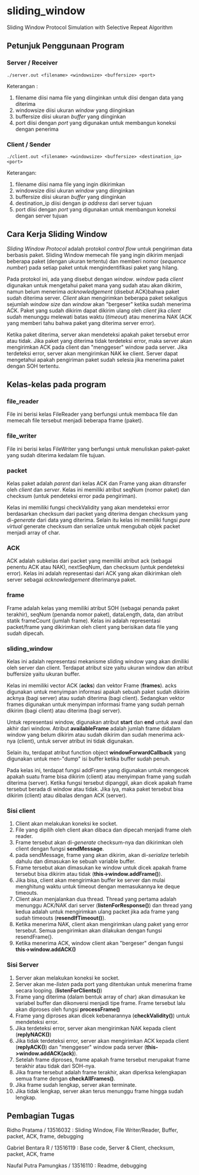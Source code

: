 # sliding_window
Sliding Window Protocol Simulation with Selective Repeat Algorithm

## Petunjuk Penggunaan Program

### Server / Receiver
```
./server.out <filename> <windowsize> <buffersize> <port>
```
Keterangan :
1. filename diisi nama file yang diinginkan untuk diisi dengan data yang diterima
2. windowsize diisi ukuran *window* yang diinginkan
3. buffersize diisi ukuran *buffer* yang diinginkan
4. port diisi dengan *port* yang digunakan untuk membangun koneksi dengan penerima

### Client / Sender
```
./client.out <filename> <windowsize> <buffersize> <destination_ip> <port>
```

Keterangan:
1. filename diisi nama file yang ingin dikirimkan
2. windowsize diisi ukuran *window* yang diinginkan
3. buffersize diisi ukuran *buffer* yang diinginkan
4. destination_ip diisi dengan *ip address* dari server tujuan
5. port diisi dengan *port* yang digunakan untuk membangun koneksi dengan server tujuan

## Cara Kerja Sliding Window
*Sliding Window Protocol* adalah protokol *control flow* untuk pengiriman data berbasis paket. Sliding Window memecah file yang ingin dikirim menjadi beberapa paket (dengan ukuran tertentu) dan memberi nomor (*sequence number*) pada setiap paket untuk mengindentifikasi paket yang hilang.

Pada protokol ini, ada yang disebut dengan *window*. *window* pada *client* digunakan untuk mengetahui paket mana yang sudah atau akan dikirim, namun belum menerima *acknowledgement* (disebut ACK)bahwa  paket sudah diterima server. *Client* akan mengirimkan beberapa paket sekaligus sejumlah *window size* dan *window* akan "bergeser" ketika sudah menerima ACK. Paket yang sudah dikirim dapat dikirim ulang oleh *client* jika *client* sudah menunggu melewati batas waktu (*timeout*) atau menerima NAK (ACK yang memberi tahu bahwa paket yang diterima server error).

Ketika paket diterima, server akan mendeteksi apakah paket tersebut error atau tidak. Jika paket yang diterima tidak terdeteksi error, maka server akan mengirimkan ACK pada client dan "menggeser" window pada server. Jika terdeteksi error, server akan mengirimkan NAK ke client. Server dapat mengetahui apakah pengiriman paket sudah selesia jika menerima paket dengan SOH tertentu.

## Kelas-kelas pada program

### file_reader

File ini berisi kelas FileReader yang berfungsi untuk membaca file dan memecah file tersebut menjadi beberapa frame (paket).

### file_writer

File ini berisi kelas FileWriter yang berfungsi untuk menuliskan paket-paket yang sudah diterima kedalam file tujuan.

### packet

Kelas paket adalah *parent* dari kelas ACK dan Frame yang akan ditransfer oleh *client* dan *server*. Kelas ini memiliki atribut seqNum (nomor paket) dan checksum (untuk pendeteksi error pada pengiriman).

Kelas ini memiliki fungsi checkValidity yang akan mendeteksi error berdasarkan checksum dari packet yang diterima dengan checksum yang di-*generate* dari data yang diterima. Selain itu kelas ini memiliki fungsi *pure virtual* generate checksum dan serialize untuk mengubah objek packet menjadi array of char.

### ACK

ACK adalah subkelas dari packet yang memiliki atribut ack (sebagai penentu ACK atau NAK), nextSeqNum, dan checksum (untuk pendeteksi error). Kelas ini adalah representasi dari ACK yang akan dikirimkan oleh server sebagai *acknowledgement* diterimanya paket.


### frame

Frame adalah kelas yang memiliki atribut SOH (sebagai penanda paket terakhir), seqNum (penanda nomor paket), dataLength, data, dan atribut statik frameCount (jumlah frame).
Kelas ini adalah representasi packet/frame yang dikirimkan oleh client yang berisikan data file yang sudah dipecah.

### sliding_window

Kelas ini adalah representasi mekanisme sliding window yang akan dimiliki oleh server dan client. Terdapat atribut size yaitu ukuran window dan atribut buffersize yaitu ukuran buffer.

Kelas ini memiliki vector ACK (**acks**) dan vektor Frame (**frames**). acks digunakan untuk menyimpan informasi apakah sebuah paket sudah dikirim acknya (bagi server) atau sudah diterima (bagi client). Sedangkan vektor frames digunakan untuk menyimpan informasi frame yang sudah pernah dikirim (bagi client) atau diterima (bagi server).

Untuk representasi window, digunakan atribut **start** dan **end** untuk awal dan akhir dari window. Atribut **availableFrame** adalah jumlah frame didalam window yang belum dikirim atau sudah dikirim dan sudah menerima ack-nya (client), untuk server atribut ini tidak digunakan.

Selain itu, terdapat atribut function object **windowForwardCallback** yang digunakan untuk men-"dump" isi buffer ketika buffer sudah penuh.

Pada kelas ini, terdapat fungsi addFrame yang digunakan untuk mengecek apakah suatu frame bisa dikirim (client) atau menyimpan frame yang sudah diterima (server). Ketika fungsi tersebut dipanggil, akan dicek apakah frame tersebut berada di window atau tidak. Jika iya, maka paket tersebut bisa dikirim (client) atau dibalas dengan ACK (server).


### Sisi client

1. Client akan melakukan koneksi ke socket.
2. File yang dipilih oleh client akan dibaca dan dipecah menjadi frame oleh reader.
3. Frame tersebut akan di-*generate* checksum-nya dan dikirimkan oleh client dengan fungsi **sendMessage**.
  1. pada sendMessage, frame yang akan dikirim, akan di-*serialize* terlebih dahulu dan dimasukan ke sebuah variable buffer.
  2. Frame tersebut akan dimasukan ke window untuk dicek apakah frame tersebut bisa dikirim atau tidak (**this->window.addFrame()**).
  3. Jika bisa, client akan mengirimkan buffer ke server dan mulai menghitung waktu untuk timeout dengan memasukannya ke deque timeouts.
4. Client akan menjalankan dua thread. Thread yang pertama adalah menunggu ACK/NAK dari server (**listenForResponse()**) dan thread yang kedua adalah untuk mengirimkan ulang packet jika ada frame yang sudah timeouts (**resendIfTimeout()**).
5. Ketika menerima NAK, client akan mengirimkan ulang paket yang error tersebut. Semua pengirimkan akan dilakukan dengan fungsi resendFrame().
6. Ketika menerima ACK, window client akan "bergeser" dengan fungsi **this->window.addACK()**


### Sisi Server
1. Server akan melakukan koneksi ke socket.
2. Server akan me-*listen* pada port yang ditentukan untuk menerima frame secara looping. (**listenForClients()**)
3. Frame yang diterima (dalam bentuk array of char) akan dimasukan ke variabel buffer dan dikonversi menjadi tipe frame. Frame tersebut lalu akan diproses oleh fungsi **processFrame()**
  1. Frame yang diproses akan dicek kebenarannya (**checkValidity()**) untuk mendeteksi error.
  2. Jika terdeteksi error, server akan mengirimkan NAK kepada client (**replyNACK()**)
  3. Jika tidak terdeteksi error, server akan mengirimkan ACK kepada client (**replyACK()**) dan "menggeser" window pada server (**this->window.addACK(ack)**).
4. Setelah frame diproses, frame apakah frame tersebut merupakat frame terakhir atau tidak dari SOH-nya.
5. Jika frame tersebut adalah frame terakhir, akan diperksa kelengkapan semua frame dengan **checkAllFrames()**.
6. Jika frame sudah lengkap, server akan terminate.
7. Jika tidak lengkap, server akan terus menunggu frame hingga sudah lengkap.

## Pembagian Tugas

Ridho Pratama / 13516032 :
Sliding Window, File Writer/Reader, Buffer, packet, ACK, frame, debugging

Gabriel Bentara R / 13516119 :
Base code, Server & Client, checksum, packet, ACK, frame

Naufal Putra Pamungkas / 13516110 :
Readme, debugging
